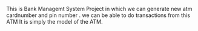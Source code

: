 This is Bank Managemt System Project in which we can generate new atm cardnumber and pin number .
we can be able to do transactions from this ATM
It is simply the model of the ATM.
